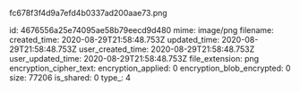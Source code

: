 fc678f3f4d9a7efd4b0337ad200aae73.png

id: 4676556a25e74095ae58b79eecd9d480
mime: image/png
filename: 
created_time: 2020-08-29T21:58:48.753Z
updated_time: 2020-08-29T21:58:48.753Z
user_created_time: 2020-08-29T21:58:48.753Z
user_updated_time: 2020-08-29T21:58:48.753Z
file_extension: png
encryption_cipher_text: 
encryption_applied: 0
encryption_blob_encrypted: 0
size: 77206
is_shared: 0
type_: 4